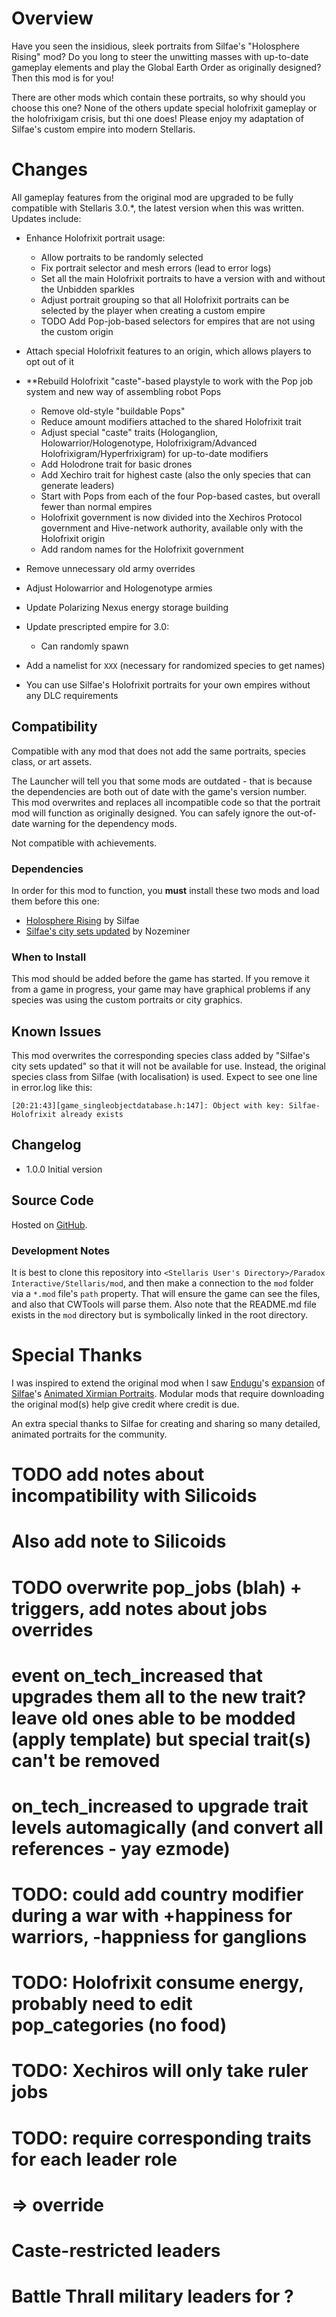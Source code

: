 # Overview

Have you seen the insidious, sleek portraits from Silfae's "Holosphere Rising" mod?  Do you long to steer the unwitting masses with up-to-date gameplay elements and play the Global Earth Order as originally designed?  Then this mod is for you!

There are other mods which contain these portraits, so why should you choose this one?  None of the others update special holofrixit gameplay or the holofrixigam crisis, but thi one does!  Please enjoy my adaptation of Silfae's custom empire into modern Stellaris.

# Changes

All gameplay features from the original mod are upgraded to be fully compatible with Stellaris 3.0.*, the latest version when this was written.  Updates include:

* Enhance Holofrixit portrait usage:
    * Allow portraits to be randomly selected
    * Fix portrait selector and mesh errors (lead to error logs)
    * Set all the main Holofrixit portraits to have a version with and without the Unbidden sparkles
    * Adjust portrait grouping so that all Holofrixit portraits can be selected by the player when creating a custom empire
    * TODO Add Pop-job-based selectors for empires that are not using the custom origin
* Attach special Holofrixit features to an origin, which allows players to opt out of it
* **Rebuild Holofrixit "caste"-based playstyle to work with the Pop job system and new way of assembling robot Pops
    * Remove old-style "buildable Pops"
    * Reduce amount modifiers attached to the shared Holofrixit trait
    * Adjust special "caste" traits (Hologanglion, Holowarrior/Hologenotype, Holofrixigram/Advanced Holofrixigram/Hyperfrixigram) for up-to-date modifiers
    * Add Holodrone trait for basic drones
    * Add Xechiro trait for highest caste (also the only species that can generate leaders)
    * Start with Pops from each of the four Pop-based castes, but overall fewer than normal empires
    * Holofrixit government is now divided into the Xechiros Protocol government and Hive-network authority, available only with the Holofrixit origin
    * Add random names for the Holofrixit government
* Remove unnecessary old army overrides
* Adjust Holowarrior and Hologenotype armies
* Update Polarizing Nexus energy storage building



* Update prescripted empire for 3.0:
    * Can randomly spawn

* Add a namelist for `XXX` (necessary for randomized species to get names)
* You can use Silfae's Holofrixit portraits for your own empires without any DLC requirements

## Compatibility

Compatible with any mod that does not add the same portraits, species class, or art assets.

The Launcher will tell you that some mods are outdated - that is because the dependencies are both out of date with the game's version number.  This mod overwrites and replaces all incompatible code so that the portrait mod will function as originally designed.  You can safely ignore the out-of-date warning for the dependency mods.

Not compatible with achievements.

### Dependencies

In order for this mod to function, you **must** install these two mods and load them before this one:

* [Holosphere Rising](https://steamcommunity.com/sharedfiles/filedetails/?id=868965217) by Silfae
* [Silfae's city sets updated](https://steamcommunity.com/sharedfiles/filedetails/?id=2247427791) by Nozeminer

### When to Install

This mod should be added before the game has started.  If you remove it from a game in progress, your game may have graphical problems if any species was using the custom portraits or city graphics.

## Known Issues

This mod overwrites the corresponding species class added by "Silfae's city sets updated" so that it will not be available for use.  Instead, the original species class from Silfae (with localisation) is used.  Expect to see one line in error.log like this:

```
[20:21:43][game_singleobjectdatabase.h:147]: Object with key: Silfae-Holofrixit already exists
```

## Changelog

* 1.0.0 Initial version

## Source Code

Hosted on [GitHub](https://github.com/corsairmarks/holosphere_rising_revisited).

### Development Notes

It is best to clone this repository into `<Stellaris User's Directory>/Paradox Interactive/Stellaris/mod`, and then make a connection to the `mod` folder via a `*.mod` file's `path` property.  That will ensure the game can see the files, and also that CWTools will parse them.  Also note that the README.md file exists in the `mod` directory but is symbolically linked in the root directory.

# Special Thanks

I was inspired to extend the original mod when I saw [Endugu](https://steamcommunity.com/profiles/76561198037630876/myworkshopfiles/)'s [expansion](https://steamcommunity.com/sharedfiles/filedetails/?id=1584824947) of [Silfae](https://steamcommunity.com/profiles/76561198021525667/myworkshopfiles/)'s [Animated Xirmian Portraits](https://steamcommunity.com/workshop/filedetails/?id=881118424).  Modular mods that require downloading the original mod(s) help give credit where credit is due.

An extra special thanks to Silfae for creating and sharing so many detailed, animated portraits for the community.

# TODO add notes about incompatibility with Silicoids
# Also add note to Silicoids

# TODO overwrite pop_jobs (blah) + triggers, add notes about jobs overrides

# event on_tech_increased that upgrades them all to the new trait? leave old ones able to be modded (apply template) but special trait(s) can't be removed
# on_tech_increased to upgrade trait levels automagically (and convert all references - yay ezmode)

# TODO: could add country modifier during a war with +happiness for warriors, -happniess for ganglions

# TODO: Holofrixit consume energy, probably need to edit pop_categories (no food)

# TODO: Xechiros will only take ruler jobs
# TODO: require corresponding traits for each leader role
# => override 

# Caste-restricted leaders

# Battle Thrall military leaders for ?